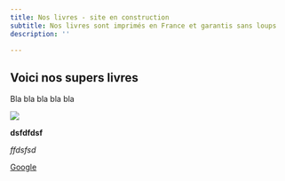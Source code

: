 ```yaml
---
title: Nos livres - site en construction
subtitle: Nos livres sont imprimés en France et garantis sans loups
description: ''

---
```

## Voici nos supers livres 

Bla bla bla bla bla

![](/images/bdtest.jpg)

**dsfdfdsf** 

_ffdsfsd_

[Google ](Https://google.fr "Lien vers google")